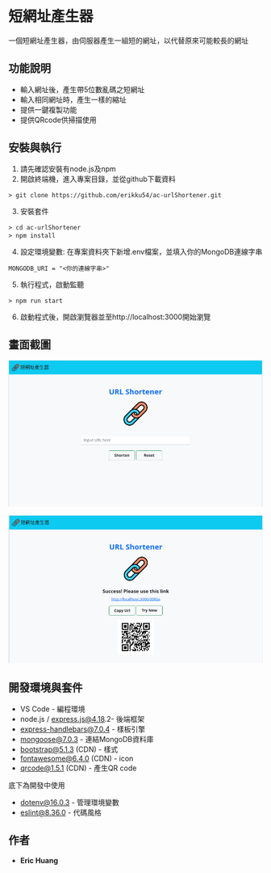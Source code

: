 # 短網址產生器

一個短網址產生器，由伺服器產生一組短的網址，以代替原來可能較長的網址

## 功能說明

* 輸入網址後，產生帶5位數亂碼之短網址
* 輸入相同網址時，產生一樣的縮址
* 提供一鍵複製功能
* 提供QRcode供掃描使用


## 安裝與執行

1. 請先確認安裝有node.js及npm
2. 開啟終端機，進入專案目錄，並從github下載資料

```
> git clone https://github.com/erikku54/ac-urlShortener.git
```

3. 安裝套件

```
> cd ac-urlShortener
> npm install
```

4. 設定環境變數: 在專案資料夾下新增.env檔案，並填入你的MongoDB連線字串
```
MONGODB_URI = "<你的連線字串>"

```

5. 執行程式，啟動監聽

```
> npm run start
```

6. 啟動程式後，開啟瀏覽器並至http://localhost:3000開始瀏覽


## 畫面截圖

![screenshot-1](./public/img/screenshot-1.png)

![screenshot-2](./public/img/screenshot-2.png)


## 開發環境與套件

* VS Code - 編程環境
* node.js / express.js@4.18.2- 後端框架
* express-handlebars@7.0.4 - 樣板引擎
* mongoose@7.0.3 - 連結MongoDB資料庫
* bootstrap@5.1.3 (CDN) - 樣式
* fontawesome@6.4.0 (CDN) - icon
* qrcode@1.5.1 (CDN) - 產生QR code

底下為開發中使用
* dotenv@16.0.3 - 管理環境變數
* eslint@8.36.0 - 代碼風格

## 作者

* **Eric Huang** 